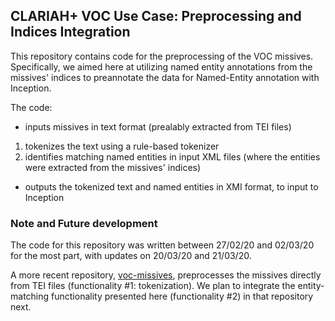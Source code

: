 ## CLARIAH+ VOC Use Case: Preprocessing and Indices Integration

This repository contains code for the preprocessing of the VOC missives. Specifically, we aimed here at utilizing named entity annotations from the missives' indices to preannotate the data for Named-Entity annotation with Inception.

The code:
- inputs missives in text format (prealably extracted from TEI files)
1. tokenizes the text using a rule-based tokenizer
2. identifies matching named entities in input XML files (where the entities were extracted from the missives' indices)
- outputs the tokenized text and named entities in XMI format, to input to Inception

### Note and Future development

The code for this repository was written between 27/02/20 and 02/03/20 for the most part, with updates on 20/03/20 and 21/03/20. 

A more recent repository, [voc-missives](https://github.com/cltl/voc-missives), preprocesses the missives directly from TEI files (functionality #1: tokenization). We plan to integrate the entity-matching functionality presented here (functionality #2) in that repository next.
